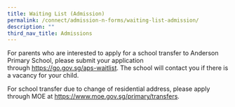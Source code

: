 ```yaml
---
title: Waiting List (Admission)
permalink: /connect/admission-n-forms/waiting-list-admission/
description: ""
third_nav_title: Admissions
---
```

<p>For parents who are interested to apply for a school transfer to Anderson Primary School, please submit your application through&nbsp;<a href="https://go.gov.sg/aps-waitlist" target="_blank" rel="noopener">https://go.gov.sg/aps-waitlist</a>. The school will contact you if there is a vacancy for your child.</p>
<p>For school transfer due to change of residential address, please apply through MOE at&nbsp;<a href="https://www.moe.gov.sg/primary/transfers" target="_blank" rel="noopener">https://www.moe.gov.sg/primary/transfers</a>.</p>